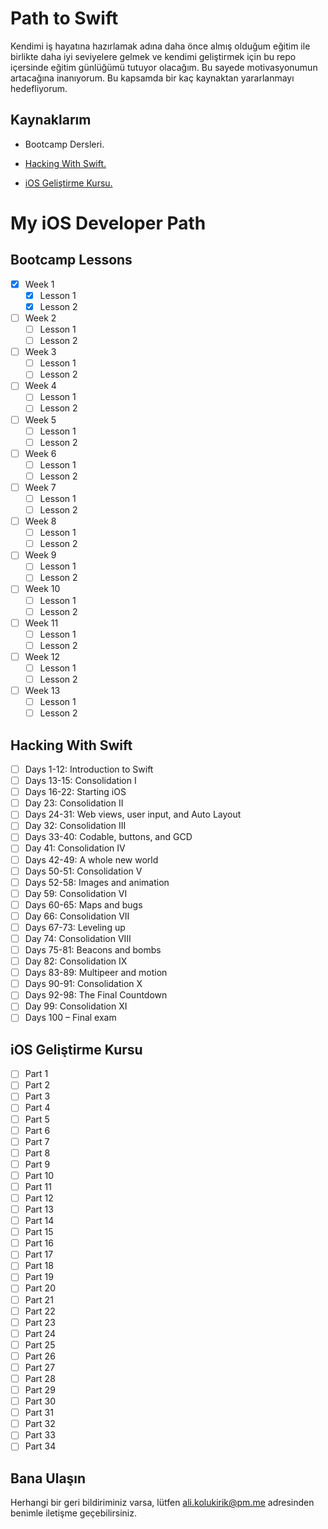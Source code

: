 
# Path to Swift

Kendimi iş hayatına hazırlamak adına daha önce almış olduğum eğitim ile birlikte daha iyi seviyelere gelmek ve kendimi geliştirmek için bu repo içersinde eğitim günlüğümü tutuyor olacağım. Bu sayede motivasyonumun artacağına inanıyorum. Bu kapsamda bir kaç kaynaktan yararlanmayı hedefliyorum. 

## Kaynaklarım

- Bootcamp Dersleri.

- [Hacking With Swift.](https://www.hackingwithswift.com/)

- [iOS Geliştirme Kursu.](https://www.udemy.com/course/ios-gelistirme-kursu/)

# My iOS Developer Path

## Bootcamp Lessons
- [x] Week 1 
   - [x] Lesson 1
   - [x] Lesson 2
- [ ] Week 2
   - [ ] Lesson 1
   - [ ] Lesson 2
- [ ] Week 3
   - [ ] Lesson 1
   - [ ] Lesson 2
- [ ] Week 4
   - [ ] Lesson 1
   - [ ] Lesson 2
- [ ] Week 5
   - [ ] Lesson 1
   - [ ] Lesson 2
- [ ] Week 6
   - [ ] Lesson 1
   - [ ] Lesson 2
- [ ] Week 7
   - [ ] Lesson 1
   - [ ] Lesson 2
- [ ] Week 8
   - [ ] Lesson 1
   - [ ] Lesson 2
- [ ] Week 9
   - [ ] Lesson 1
   - [ ] Lesson 2
- [ ] Week 10
   - [ ] Lesson 1
   - [ ] Lesson 2
- [ ] Week 11
   - [ ] Lesson 1
   - [ ] Lesson 2
- [ ] Week 12
   - [ ] Lesson 1
   - [ ] Lesson 2
- [ ] Week 13
   - [ ] Lesson 1
   - [ ] Lesson 2
 
## Hacking With Swift

- [ ] Days 1-12: Introduction to Swift
- [ ] Days 13-15: Consolidation I
- [ ] Days 16-22: Starting iOS
- [ ] Day 23: Consolidation II
- [ ] Days 24-31: Web views, user input, and Auto Layout
- [ ] Day 32: Consolidation III
- [ ] Days 33-40: Codable, buttons, and GCD
- [ ] Day 41: Consolidation IV
- [ ] Days 42-49: A whole new world
- [ ] Days 50-51: Consolidation V
- [ ] Days 52-58: Images and animation
- [ ] Day 59: Consolidation VI
- [ ] Days 60-65: Maps and bugs
- [ ] Day 66: Consolidation VII
- [ ] Days 67-73: Leveling up
- [ ] Day 74: Consolidation VIII
- [ ] Days 75-81: Beacons and bombs
- [ ] Day 82: Consolidation IX
- [ ] Days 83-89: Multipeer and motion
- [ ] Days 90-91: Consolidation X
- [ ] Days 92-98: The Final Countdown
- [ ] Day 99: Consolidation XI 
- [ ] Days 100 – Final exam

## iOS Geliştirme Kursu

- [ ] Part 1
- [ ] Part 2
- [ ] Part 3
- [ ] Part 4
- [ ] Part 5
- [ ] Part 6
- [ ] Part 7
- [ ] Part 8
- [ ] Part 9
- [ ] Part 10
- [ ] Part 11
- [ ] Part 12
- [ ] Part 13
- [ ] Part 14
- [ ] Part 15
- [ ] Part 16
- [ ] Part 17
- [ ] Part 18
- [ ] Part 19
- [ ] Part 20
- [ ] Part 21
- [ ] Part 22
- [ ] Part 23
- [ ] Part 24
- [ ] Part 25
- [ ] Part 26
- [ ] Part 27
- [ ] Part 28
- [ ] Part 29
- [ ] Part 30
- [ ] Part 31
- [ ] Part 32
- [ ] Part 33
- [ ] Part 34

## Bana Ulaşın

Herhangi bir geri bildiriminiz varsa, lütfen ali.kolukirik@pm.me adresinden benimle iletişme geçebilirsiniz.
